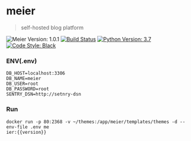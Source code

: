 # meier
> self-hosted blog platform

![Meier Version: 1.0.1](https://badgen.net/badge/version/1.0.1/orange)
[![Build Status](https://travis-ci.org/meier-project/meier.svg?branch=develop)](https://travis-ci.org/meier-project/meier)
[![Python Version: 3.7](https://badgen.net/badge/python/3.7/blue)](https://docs.python.org/3.7/)
[![Code Style: Black](https://badgen.net/badge/code%20style/black/black)](https://github.com/ambv/black)


### ENV(.env)
```
DB_HOST=localhost:3306
DB_NAME=meier
DB_USER=root
DB_PASSWORD=root
SENTRY_DSN=http://setnry-dsn
```

### Run

```shell
docker run -p 80:2368 -v ~/themes:/app/meier/templates/themes -d --env-file .env me
ier:{{version}} 
```
